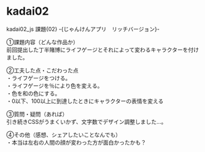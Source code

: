 # kadai02
kadai02_js
課題{02} -{じゃんけんアプリ　リッチバージョン}-<br>


①課題内容（どんな作品か）<br>
前回提出した丁半賭博にライフゲージとそれによって変わるキャラクターを付けました。

②工夫した点・こだわった点<br>
・ライフゲージをつける。<br>
・ライフゲージを％により色を変える。<br>
・色を和の色にする。<br>
・0以下、100以上に到達したときにキャラクターの表情を変える

③質問・疑問（あれば）<br>
引き続きCSSがうまくいかず、文字数でデザイン調整しました…。

④その他（感想、シェアしたいことなんでも）<br>
・本当は左右の人間の顔が変わった方が面白かったかも？
